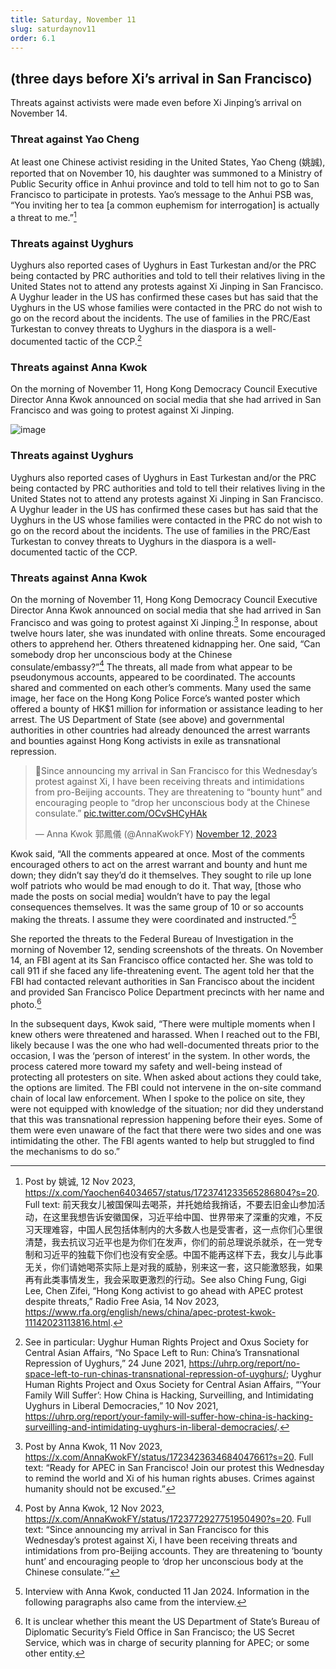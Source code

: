 ```yaml
---
title: Saturday, November 11
slug: saturdaynov11
order: 6.1
---
```

## (three days before Xi’s arrival in San Francisco)
Threats against activists were made even before Xi Jinping’s arrival on November 14.

### Threat against Yao Cheng
At least one Chinese activist residing in the United States, Yao Cheng (姚誠), reported that on November 10, his daughter was summoned to a Ministry of Public Security office in Anhui province and told to tell him not to go to San Francisco to participate in protests. Yao’s message to the Anhui PSB was, “You inviting her to tea [a common euphemism for interrogation] is actually a threat to me.”[^24]



### Threats against Uyghurs
Uyghurs also reported cases of Uyghurs in East Turkestan and/or the PRC being contacted by PRC authorities and told to tell their relatives living in the United States not to attend any protests against Xi Jinping in San Francisco. A Uyghur leader in the US has confirmed these cases but has said that the Uyghurs in the US whose families were contacted in the PRC do not wish to go on the record about the incidents. The use of families in the PRC/East Turkestan to convey threats to Uyghurs in the diaspora is a well-documented tactic of the CCP.[^25]

### Threats against Anna Kwok
On the morning of November 11, Hong Kong Democracy Council Executive Director Anna Kwok announced on social media that she had arrived in San Francisco and was going to protest against Xi Jinping.

![image](/images/Screen-Shot-2024-04-1.png)

### Threats against Uyghurs
Uyghurs also reported cases of Uyghurs in East Turkestan and/or the PRC being contacted by PRC authorities and told to tell their relatives living in the United States not to attend any protests against Xi Jinping in San Francisco. A Uyghur leader in the US has confirmed these cases but has said that the Uyghurs in the US whose families were contacted in the PRC do not wish to go on the record about the incidents. The use of families in the PRC/East Turkestan to convey threats to Uyghurs in the diaspora is a well-documented tactic of the CCP.

### Threats against Anna Kwok
On the morning of November 11, Hong Kong Democracy Council Executive Director Anna Kwok announced on social media that she had arrived in San Francisco and was going to protest against Xi Jinping.[^26]
In response, about twelve hours later, she was inundated with online threats. Some encouraged others to apprehend her. Others threatened kidnapping her. One said, “Can somebody drop her unconscious body at the Chinese consulate/embassy?”[^27] The threats, all made from what appear to be pseudonymous accounts, appeared to be coordinated. The accounts shared and commented on each other’s comments. Many used the same image, her face on the Hong Kong Police Force’s wanted poster which offered a bounty of HK$1 million for information or assistance leading to her arrest. The US Department of State (see above) and governmental authorities in other countries had already denounced the arrest warrants and bounties against Hong Kong activists in exile as transnational repression. 

<blockquote class="twitter-tweet" data-media-max-width="560"><p lang="en" dir="ltr">🚨Since announcing my arrival in San Francisco for this Wednesday’s protest against Xi, I have been receiving threats and intimidations from pro-Beijing accounts. They are threatening to “bounty hunt” and encouraging people to “drop her unconscious body at the Chinese consulate.” <a href="https://t.co/OCvSHCyHAk">pic.twitter.com/OCvSHCyHAk</a></p>&mdash; Anna Kwok 郭鳳儀 (@AnnaKwokFY) <a href="https://twitter.com/AnnaKwokFY/status/1723772927751950490?ref_src=twsrc%5Etfw">November 12, 2023</a></blockquote> <script async src="https://platform.twitter.com/widgets.js" charset="utf-8">[^28]</script>

Kwok said, “All the comments appeared at once. Most of the comments encouraged others to act on the arrest warrant and bounty and hunt me down; they didn’t say they’d do it themselves. They sought to rile up lone wolf patriots who would be mad enough to do it. That way, [those who made the posts on social media] wouldn’t have to pay the legal consequences themselves. It was the same group of 10 or so accounts making the threats. I assume they were coordinated and instructed.”[^29]

She reported the threats to the Federal Bureau of Investigation in the morning of November 12, sending screenshots of the threats. On November 14, an FBI agent at its San Francisco office contacted her. She was told to call 911 if she faced any life-threatening event. The agent told her that the FBI had contacted relevant authorities in San Francisco about the incident and provided San Francisco Police Department precincts with her name and photo.[^30]

In the subsequent days, Kwok said, “There were multiple moments when I knew others were threatened and harassed. When I reached out to the FBI, likely because I was the one who had well-documented threats prior to the occasion, I was the ‘person of interest’ in the system. In other words, the process catered more toward my safety and well-being instead of protecting all protesters on site. When asked about actions they could take, the options are limited. The FBI could not intervene in the on-site command chain of local law enforcement. When I spoke to the police on site, they were not equipped with knowledge of the situation; nor did they understand that this was transnational repression happening before their eyes. Some of them were even unaware of the fact that there were two sides and one was intimidating the other. The FBI agents wanted to help but struggled to find the mechanisms to do so.”


[^24]: Post by 姚诚, 12 Nov 2023, https://x.com/Yaochen64034657/status/1723741233565286804?s=20. Full text: 前天我女儿被国保叫去喝茶，并托她给我捎话，不要去旧金山参加活动，在这里我想告诉安徽国保，习近平给中国、世界带来了深重的灾难，不反习天理难容，中国人民包括体制内的大多数人也是受害者，这一点你们心里很清楚，我去抗议习近平也是为你们在发声，你们的前总理说杀就杀，在一党专制和习近平的独载下你们也没有安全感。中国不能再这样下去，我女儿与此事无关，你们请她喝茶实际上是对我的威胁，别来这一套，这只能激怒我，如果再有此类事情发生，我会采取更激烈的行动。See also Ching Fung, Gigi Lee, Chen Zifei, “Hong Kong activist to go ahead with APEC protest despite threats,” Radio Free Asia, 14 Nov 2023, https://www.rfa.org/english/news/china/apec-protest-kwok-11142023113816.html.

[^25]: See in particular: Uyghur Human Rights Project and Oxus Society for Central Asian Affairs, “No Space Left to Run: China’s Transnational Repression of Uyghurs,” 24 June 2021, https://uhrp.org/report/no-space-left-to-run-chinas-transnational-repression-of-uyghurs/; Uyghur Human Rights Project and Oxus Society for Central Asian Affairs, “‘Your Family Will Suffer’: How China is Hacking, Surveilling, and Intimidating Uyghurs in Liberal Democracies,” 10 Nov 2021, https://uhrp.org/report/your-family-will-suffer-how-china-is-hacking-surveilling-and-intimidating-uyghurs-in-liberal-democracies/.
[^26]: Post by Anna Kwok, 11 Nov 2023, https://x.com/AnnaKwokFY/status/1723423634684047661?s=20. Full text: “Ready for APEC in San Francisco! Join our protest this Wednesday to remind the world and Xi of his human rights abuses. Crimes against humanity should not be excused.”
[^27]: Post by Anna Kwok, 12 Nov 2023, https://x.com/AnnaKwokFY/status/1723772927751950490?s=20. Full text: “Since announcing my arrival in San Francisco for this Wednesday’s protest against Xi, I have been receiving threats and intimidations from pro-Beijing accounts. They are threatening to ‘bounty hunt’ and encouraging people to ‘drop her unconscious body at the Chinese consulate.’”
[^28]: Anna Kwok 郭鳳儀 (@AnnaKwokFY), 12 Nov 2023, https://x.com/AnnaKwokFY/status/1723772927751950490.
[^29]: Interview with Anna Kwok, conducted 11 Jan 2024. Information in the following paragraphs also came from the interview. 
[^30]: It is unclear whether this meant the US Department of State’s Bureau of Diplomatic Security’s Field Office in San Francisco; the US Secret Service, which was in charge of security planning for APEC; or some other entity.

